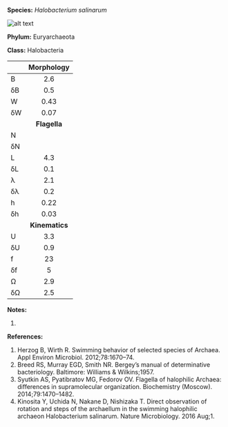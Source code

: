 **Species:** *Halobacterium salinarum*

![alt text](https://github.com/marcos-fvr/BOSO-micro/blob/main/9-Figures/Halobacterium_sp.png)

**Phylum:** Euryarchaeota

**Class:** Halobacteria

|    | **Morphology** |
|:-- | :------------: |
| B  | 2.6 |
| δB | 0.5 |
| W  | 0.43 |
| δW | 0.07 |
|    | **Flagella** |
| N  |  |
| δN |  |
| L  | 4.3 |
| δL | 0.1 |
| λ  | 2.1 |
| δλ | 0.2 |
| h  | 0.22 |
| δh | 0.03 |
|    | **Kinematics** |
| U  | 3.3 |
| δU | 0.9 |
| f  | 23 |
| δf | 5 |
| Ω  | 2.9 |
| δΩ | 2.5 |

**Notes:**

1.

**References:**

1. Herzog B, Wirth R. Swimming behavior of selected species of Archaea.  Appl Environ Microbiol. 2012;78:1670–74.
1. Breed RS, Murray EGD, Smith NR.  Bergey’s manual of determinative bacteriology.  Baltimore:  Williams & Wilkins;1957.
1. Syutkin AS, Pyatibratov MG, Fedorov OV.  Flagella of halophilic Archaea: differences in supramolecular organization. Biochemistry (Moscow). 2014;79:1470–1482.
1. Kinosita Y, Uchida N, Nakane D, Nishizaka T.  Direct observation of rotation and steps of the archaellum in the swimming halophilic archaeon Halobacterium salinarum.  Nature Microbiology. 2016 Aug;1.
